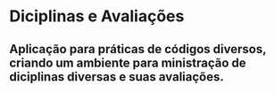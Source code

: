 # Diciplinas e Avaliações
## Aplicação para práticas de códigos diversos, criando um ambiente para ministração de diciplinas diversas e suas avaliações.

